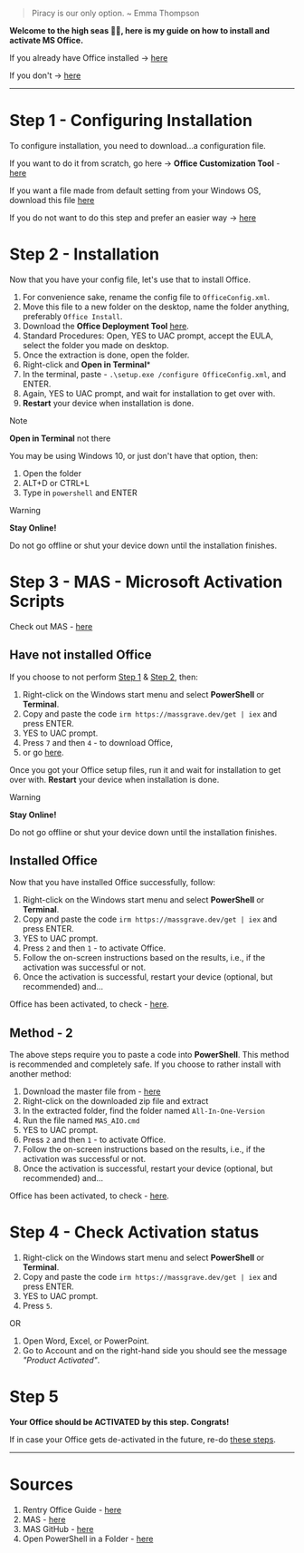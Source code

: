 > Piracy is our only option. ~ Emma Thompson

**Welcome to the high seas 🏴‍☠️, here is my guide on how to install and activate MS Office.**

If you already have Office installed → [here](README.md#Installed%20Office)

If you don't → [here](README.md#Step%201%20-%20Configuring%20Installation)

---

# Step 1 - Configuring Installation

To configure installation, you need to download...a configuration file.

If you want to do it from scratch, go here → **Office Customization Tool** - [here](https://www.microsoft.com/en-us/download/details.aspx?id=49117)

If you want a file made from default setting from your Windows OS, download this file [here](assets/OfficeConfig.xml)

If you do not want to do this step and prefer an easier way → [here](README.md#Have%20not%20installed%20Office)

# Step 2 - Installation

Now that you have your config file, let's use that to install Office.

1. For convenience sake, rename the config file to `OfficeConfig.xml`.
2. Move this file to a new folder on the desktop, name the folder anything, preferably `Office Install`.
3. Download the **Office Deployment Tool** [here](https://www.microsoft.com/en-us/download/details.aspx?id=49117).
4. Standard Procedures: Open, YES to UAC prompt, accept the EULA, select the folder you made on desktop.
5. Once the extraction is done, open the folder.
6. Right-click and **Open in Terminal***
7. In the terminal, paste - `.\setup.exe /configure OfficeConfig.xml`, and ENTER.
8. Again, YES to UAC prompt, and wait for installation to get over with.
9. **Restart** your device when installation is done.


> [!NOTE]
> **Open in Terminal** not there
> 
> You may be using Windows 10, or just don't have that option, then:
> 1. Open the folder
> 2. ALT+D or CTRL+L
> 3. Type in `powershell` and ENTER

> [!WARNING] 
> **Stay Online!**
> 
> Do not go offline or shut your device down until the installation finishes.

# Step 3 - MAS - Microsoft Activation Scripts

Check out MAS - [here](https://massgrave.dev/index.html)

## Have not installed Office

If you choose to not perform [Step 1](README.md#Step%201%20-%20Configuring%20Installation) & [Step 2](README.md#Step%202%20-%20Installation), then:

1. Right-click on the Windows start menu and select **PowerShell** or **Terminal**.
2. Copy and paste the code `irm https://massgrave.dev/get | iex` and press ENTER.
3. YES to UAC prompt.
4. Press `7` and then `4` - to download Office,
5. or go [here](https://massgrave.dev/genuine-installation-media.html).

Once you got your Office setup files, run it and wait for installation to get over with. **Restart** your device when installation is done.

> [!WARNING] 
> **Stay Online!**
> 
> Do not go offline or shut your device down until the installation finishes.

## Installed Office

Now that you have installed Office successfully, follow:

1. Right-click on the Windows start menu and select **PowerShell** or **Terminal**.
2. Copy and paste the code `irm https://massgrave.dev/get | iex` and press ENTER.
3. YES to UAC prompt.
4. Press `2` and then `1` - to activate Office.
5. Follow the on-screen instructions based on the results, i.e., if the activation was successful or not.
6. Once the activation is successful, restart your device (optional, but recommended) and...

Office has been activated, to check - [here](README.md#Step%204%20-%20Check%20Activation%20status).

## Method - 2

The above steps require you to paste a code into **PowerShell**. This method is recommended and completely safe. If you choose to rather install with another method:

1. Download the master file from - [here](https://github.com/massgravel/Microsoft-Activation-Scripts/archive/refs/heads/master.zip)
2. Right-click on the downloaded zip file and extract
3. In the extracted folder, find the folder named `All-In-One-Version`
4. Run the file named `MAS_AIO.cmd`
5. YES to UAC prompt.
4. Press `2` and then `1` - to activate Office.
5. Follow the on-screen instructions based on the results, i.e., if the activation was successful or not.
6. Once the activation is successful, restart your device (optional, but recommended) and...

Office has been activated, to check - [here](README.md#Step%204%20-%20Check%20Activation%20status).

# Step 4 - Check Activation status

1. Right-click on the Windows start menu and select **PowerShell** or **Terminal**.
2. Copy and paste the code `irm https://massgrave.dev/get | iex` and press ENTER.
3. YES to UAC prompt.
4. Press `5`.

OR

1. Open Word, Excel, or PowerPoint.
2. Go to Account and on the right-hand side you should see the message *"Product Activated"*.

# Step 5

**Your Office should be ACTIVATED by this step. Congrats!**

If in case your Office gets de-activated in the future, re-do [these steps](README.md#Installed%20Office).

---

# Sources

1. Rentry Office Guide - [here](https://rentry.org/office-guide)
2. MAS - [here](https://massgrave.dev/index.html)
3. MAS GitHub - [here](https://github.com/massgravel/Microsoft-Activation-Scripts/)
4. Open PowerShell in a Folder - [here](https://adamtheautomator.com/windows-open-powershell-in-a-folder/)
